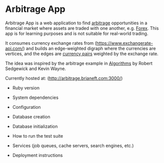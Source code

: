 # Arbitrage App

Arbitrage App is a web application to find [arbitrage](https://en.wikipedia.org/wiki/Arbitrage)
opportunities in a financial market where assets are traded with one another, e.g. 
[Forex](https://en.wikipedia.org/wiki/Foreign_exchange_market). This app is for
learning purposes and is not suitable for real-world trading.

It consumes currency exchange rates from (https://www.exchangerate-api.com/)
and builds an edge-weighted digraph where the currencies are vertices, and the
edges are [currency pairs](https://en.wikipedia.org/wiki/Currency_pair) weighted
by the exchange rate.

The idea was inspired by the arbitrage example in
[Algorithms](https://algs4.cs.princeton.edu/home/) by Robert Sedgewick and
Kevin Wayne.

Currently hosted at:
(http://arbitrage.brianeft.com:3000/)

* Ruby version

* System dependencies

* Configuration

* Database creation

* Database initialization

* How to run the test suite

* Services (job queues, cache servers, search engines, etc.)

* Deployment instructions
